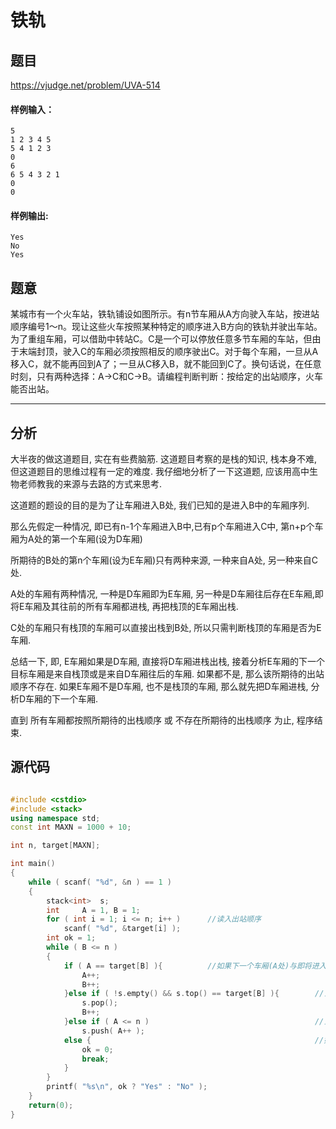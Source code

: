 # 铁轨

## 题目
https://vjudge.net/problem/UVA-514

#### 样例输入：
```
5
1 2 3 4 5
5 4 1 2 3
0
6
6 5 4 3 2 1
0
0

```
#### 样例输出:
```
Yes
No
Yes
```

## 题意

某城市有一个火车站，铁轨铺设如图所示。有n节车厢从A方向驶入车站，按进站顺序编号1～n。现让这些火车按照某种特定的顺序进入B方向的铁轨并驶出车站。为了重组车厢，可以借助中转站C。C是一个可以停放任意多节车厢的车站，但由于末端封顶，驶入C的车厢必须按照相反的顺序驶出C。对于每个车厢，一旦从A移入C，就不能再回到A了；一旦从C移入B，就不能回到C了。换句话说，在任意时刻，只有两种选择：A→C和C→B。请编程判断判断：按给定的出站顺序，火车能否出站。

------

## 分析

大半夜的做这道题目, 实在有些费脑筋. 这道题目考察的是栈的知识, 栈本身不难, 但这道题目的思维过程有一定的难度. 我仔细地分析了一下这道题, 应该用高中生物老师教我的来源与去路的方式来思考.

这道题的题设的目的是为了让车厢进入B处, 我们已知的是进入B中的车厢序列. 

那么先假定一种情况, 即已有n-1个车厢进入B中,已有p个车厢进入C中, 第n+p个车厢为A处的第一个车厢(设为D车厢)

所期待的B处的第n个车厢(设为E车厢)只有两种来源, 一种来自A处, 另一种来自C处.

A处的车厢有两种情况, 一种是D车厢即为E车厢, 另一种是D车厢往后存在E车厢,即将E车厢及其往前的所有车厢都进栈, 再把栈顶的E车厢出栈.

C处的车厢只有栈顶的车厢可以直接出栈到B处, 所以只需判断栈顶的车厢是否为E车厢.

总结一下, 即, E车厢如果是D车厢, 直接将D车厢进栈出栈, 接着分析E车厢的下一个目标车厢是来自栈顶或是来自D车厢往后的车厢. 如果都不是, 那么该所期待的出站顺序不存在. 如果E车厢不是D车厢, 也不是栈顶的车厢, 那么就先把D车厢进栈, 分析D车厢的下一个车厢. 

直到 所有车厢都按照所期待的出栈顺序 或 不存在所期待的出栈顺序 为止, 程序结束.

## 源代码

```cpp

#include <cstdio>
#include <stack>
using namespace std;
const int MAXN = 1000 + 10;

int n, target[MAXN];

int main()
{
	while ( scanf( "%d", &n ) == 1 )
	{
		stack<int>	s;
		int		A = 1, B = 1;
		for ( int i = 1; i <= n; i++ )		//读入出站顺序 
			scanf( "%d", &target[i] );
		int ok = 1;
		while ( B <= n )
		{
			if ( A == target[B] ){			//如果下一个车厢(A处)与即将进入B处的第B个车厢序号相同,则将该车厢进栈并出栈到B处 
				A++;
				B++;
			}else if ( !s.empty() && s.top() == target[B] ){		//当下一个车厢(A处)与即将进入B处的第B个车厢序号不相同时,考虑是否为栈顶的车厢(C处最上端) 
				s.pop(); 
				B++;
			}else if ( A <= n )										//当下一个车厢(A处)与栈顶的车厢都和即将进入B处的第B个车厢序号不相同,先将下一个车厢(A处)进栈,考虑是否为下下个车厢(A处) 
				s.push( A++ );
			else {													//如果没有下个车厢(A处), 又不是栈顶的车厢, 则该出站顺序不可能实现 
				ok = 0; 
				break; 
			}
		}
		printf( "%s\n", ok ? "Yes" : "No" );
	}
	return(0);
}

```
